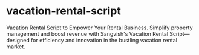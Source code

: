 # vacation-rental-script
Vacation Rental Script to Empower Your Rental Business. Simplify property management and boost revenue with Sangvish's Vacation Rental Script—designed for efficiency and innovation in the bustling vacation rental market.
